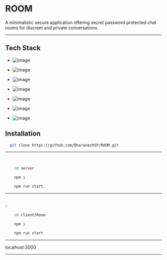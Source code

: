 
# ROOM

A minimalistic secure application offering secret password protected chat rooms for discreet and private conversations.

***



## Tech Stack

- ![image](https://img.shields.io/badge/Next.js-000000.svg?style=for-the-badge&logo=nextdotjs&logoColor=white)

- ![image](https://img.shields.io/badge/Supabase-4169E1.svg?style=for-the-badge&logo=Supabase&logoColor=white)

- ![image](https://img.shields.io/badge/NextAuth-000000.svg?style=for-the-badge&logo=nextdotjs&logoColor=white)

- ![image](https://img.shields.io/badge/Socket.io-C70D2C.svg?style=for-the-badge&logo=socketdotio&logoColor=white)

- ![image](https://img.shields.io/badge/Prisma-2D3748.svg?style=for-the-badge&logo=Prisma&logoColor=white)

- ![image](https://img.shields.io/badge/Tailwind%20CSS-06B6D4.svg?style=for-the-badge&logo=Tailwind-CSS&logoColor=white)

-  ![image](https://img.shields.io/badge/zustand-071D49.svg?style=for-the-badge&logo=React&logoColor=white)

## Installation

  ```bash
    git clone https://github.com/DharaneshSP/ROOM.git
```


***
<br>

```bash
    cd server
```

```bash
    npm i
```
```bash
    npm run start
```

***  

<br>
- 

```bash
    cd client/Room
```

```bash
    npm i
```

```bash
    npm run start
```

***
localhost:3000
***

